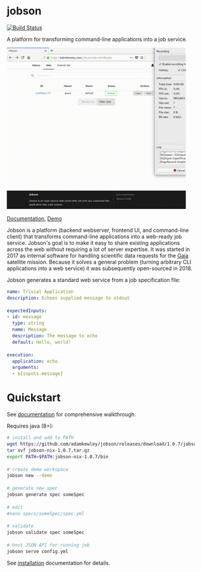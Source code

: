 # jobson

[![Build Status](https://travis-ci.org/adamkewley/jobson.svg?branch=master)](https://travis-ci.org/adamkewley/jobson)

A platform for transforming command-line applications into a job service.

![ui video demo](jobson-docs/src/ui-animation.gif)

[Documentation](https://adamkewley.github.io/jobson), [Demo](https://adamkewley.com/demos/jobson/show/index.html)

Jobson is a platform (backend webserver, frontend UI, and command-line
client) that transforms command-line applications into a web-ready job
service. Jobson's goal is to make it easy to share existing
applications across the web without requiring a lot of server
expertise. It was started in 2017 as internal software for handling
scientific data requests for the [Gaia](https://sci.esa.int/web/gaia)
satellite mission. Because it solves a general problem (turning
arbitrary CLI applications into a web service) it was subsequently
open-sourced in 2018.

Jobson generates a standard web service from a job specification file:

```yaml
name: Trivial Application
description: Echoes supplied message to stdout

expectedInputs:
- id: message
  type: string
  name: Message
  description: The message to echo
  default: Hello, world!

execution:
  application: echo
  arguments:
  - ${inputs.message}
```

# Quickstart

See
[documentation](https://adamkewley.github.io/jobson/quickstart.html)
for comprehensive walkthrough.

Requires java (8+):

```bash
# install and add to PATH
wget https://github.com/adamkewley/jobson/releases/download/1.0.7/jobson-nix-1.0.7.tar.gz
tar xvf jobson-nix-1.0.7.tar.gz
export PATH=$PATH:jobson-nix-1.0.7/bin

# create demo workspace
jobson new --demo

# generate new spec
jobson generate spec someSpec

# edit
#nano specs/someSpec/spec.yml

# validate 
jobson validate spec someSpec

# host JSON API for running job
jobson serve config.yml
```

See [installation](https://adamkewley.github.io/jobson/install.html)
documentation for details.
